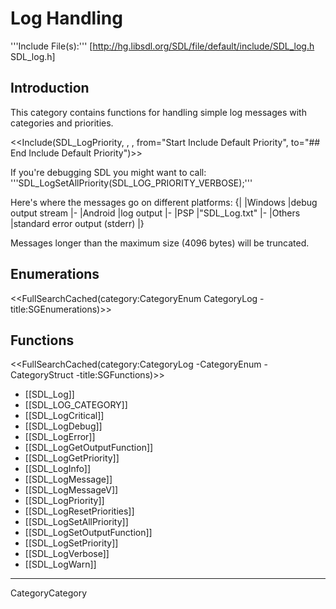 # Log Handling

'''Include File(s):'''  [http://hg.libsdl.org/SDL/file/default/include/SDL_log.h SDL_log.h]


## Introduction

This category contains functions for handling simple log messages with categories and priorities.

<<Include(SDL_LogPriority, , , from="Start Include Default Priority", to="## End Include Default Priority")>>

If you're debugging SDL you might want to call:
 '''SDL_LogSetAllPriority(SDL_LOG_PRIORITY_VERBOSE);'''

Here's where the messages go on different platforms:
{|
|Windows
|debug output stream
|-
|Android
|log output
|-
|PSP
|"SDL_Log.txt"
|-
|Others
|standard error output (stderr)
|}

Messages longer than the maximum size (4096 bytes) will be truncated.


## Enumerations
<<FullSearchCached(category:CategoryEnum CategoryLog -title:SGEnumerations)>>

<!-- #Remove this line and the ## below to use this markup if it becomes relevant to this category -->
<!-- #== Structures == -->
<!-- #<<FullSearchCached(category:CategoryStruct CategoryLog -title:SGStructures)>> -->

## Functions
<<FullSearchCached(category:CategoryLog -CategoryEnum -CategoryStruct -title:SGFunctions)>>

<!-- BEGIN CATEGORY LIST -->
* [[SDL_Log]]
* [[SDL_LOG_CATEGORY]]
* [[SDL_LogCritical]]
* [[SDL_LogDebug]]
* [[SDL_LogError]]
* [[SDL_LogGetOutputFunction]]
* [[SDL_LogGetPriority]]
* [[SDL_LogInfo]]
* [[SDL_LogMessage]]
* [[SDL_LogMessageV]]
* [[SDL_LogPriority]]
* [[SDL_LogResetPriorities]]
* [[SDL_LogSetAllPriority]]
* [[SDL_LogSetOutputFunction]]
* [[SDL_LogSetPriority]]
* [[SDL_LogVerbose]]
* [[SDL_LogWarn]]
<!-- END CATEGORY LIST -->
----
CategoryCategory
